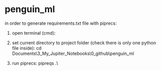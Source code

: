 # penguin_ml
 in order to generate requirements.txt file with piprecs:
1. open terminal (cmd):

2. set current directory to project folder (check there is only one python file inside):
cd Documents\3_My_Jupiter_Notebooks\0_github\penguin_ml

3. run piprecs: 
pipreqs .\
